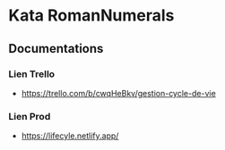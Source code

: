 # Kata RomanNumerals

## Documentations

### Lien Trello

- https://trello.com/b/cwqHeBkv/gestion-cycle-de-vie

### Lien Prod

- https://lifecyle.netlify.app/
